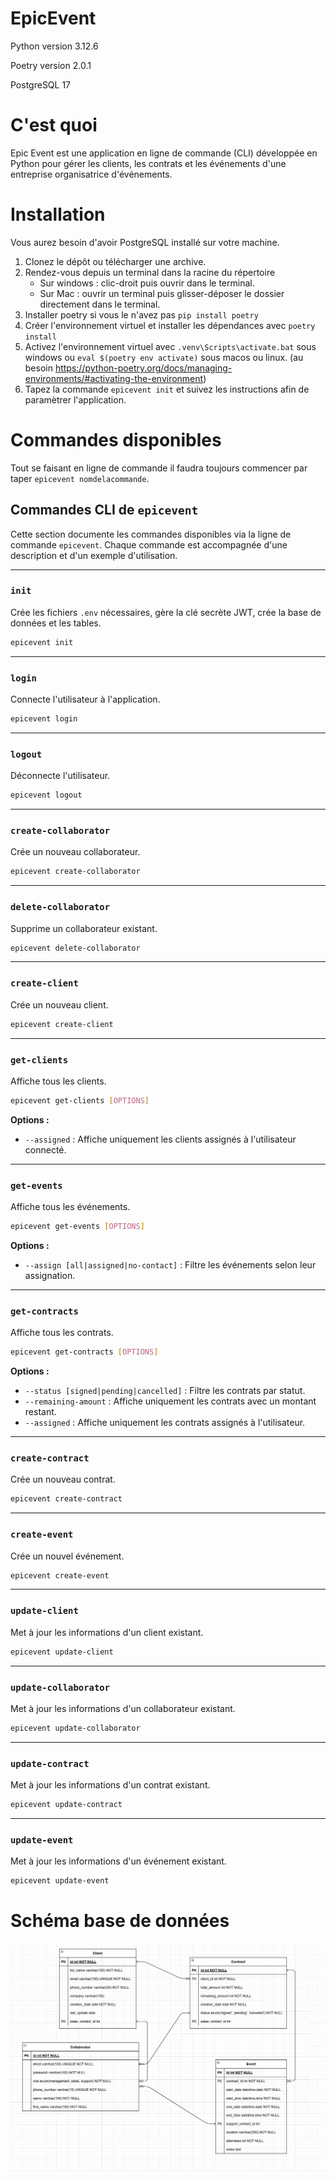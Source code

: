 # EpicEvent

Python version 3.12.6

Poetry version 2.0.1

PostgreSQL 17

# C'est quoi
Epic Event est une application en ligne de commande (CLI) développée en Python pour gérer les clients, les contrats et les événements d'une entreprise organisatrice d'événements.

# Installation
Vous aurez besoin d'avoir PostgreSQL installé sur votre machine.
1. Clonez le dépôt ou télécharger une archive.
2. Rendez-vous depuis un terminal dans la racine du répertoire
   - Sur windows : clic-droit puis ouvrir dans le terminal.
   - Sur Mac : ouvrir un terminal puis glisser-déposer le dossier directement dans le terminal.
3. Installer poetry si vous le n'avez pas ```pip install poetry```
4. Créer l'environnement virtuel et installer les dépendances avec ```poetry install```
5. Activez l'environnement virtuel avec ```.venv\Scripts\activate.bat``` sous windows ou ```eval $(poetry env activate)``` sous macos ou linux. (au besoin https://python-poetry.org/docs/managing-environments/#activating-the-environment)
6. Tapez la commande ```epicevent init``` et suivez les instructions afin de paramètrer l'application.

# Commandes disponibles
Tout se faisant en ligne de commande il faudra toujours commencer par taper ```epicevent nomdelacommande```.

## Commandes CLI de `epicevent`

Cette section documente les commandes disponibles via la ligne de commande `epicevent`. Chaque commande est accompagnée d'une description et d'un exemple d'utilisation.

---

### `init`
Crée les fichiers `.env` nécessaires, gère la clé secrète JWT, crée la base de données et les tables.

```bash
epicevent init
```

---

### `login`
Connecte l'utilisateur à l'application.

```bash
epicevent login
```

---

### `logout`
Déconnecte l'utilisateur.

```bash
epicevent logout
```

---

### `create-collaborator`
Crée un nouveau collaborateur.

```bash
epicevent create-collaborator
```

---

### `delete-collaborator`
Supprime un collaborateur existant.

```bash
epicevent delete-collaborator
```

---

### `create-client`
Crée un nouveau client.

```bash
epicevent create-client
```

---

### `get-clients`
Affiche tous les clients.

```bash
epicevent get-clients [OPTIONS]
```

**Options :**
- `--assigned` : Affiche uniquement les clients assignés à l'utilisateur connecté.

---

### `get-events`
Affiche tous les événements.

```bash
epicevent get-events [OPTIONS]
```

**Options :**
- `--assign [all|assigned|no-contact]` : Filtre les événements selon leur assignation.

---

### `get-contracts`
Affiche tous les contrats.

```bash
epicevent get-contracts [OPTIONS]
```

**Options :**
- `--status [signed|pending|cancelled]` : Filtre les contrats par statut.
- `--remaining-amount` : Affiche uniquement les contrats avec un montant restant.
- `--assigned` : Affiche uniquement les contrats assignés à l'utilisateur.

---

### `create-contract`
Crée un nouveau contrat.

```bash
epicevent create-contract
```

---

### `create-event`
Crée un nouvel événement.

```bash
epicevent create-event
```

---

### `update-client`
Met à jour les informations d'un client existant.

```bash
epicevent update-client
```

---

### `update-collaborator`
Met à jour les informations d'un collaborateur existant.

```bash
epicevent update-collaborator
```

---

### `update-contract`
Met à jour les informations d'un contrat existant.

```bash
epicevent update-contract
```

---

### `update-event`
Met à jour les informations d'un événement existant.

```bash
epicevent update-event
```


# Schéma base de données
![Database schema](assets/bdd_schema.png)
